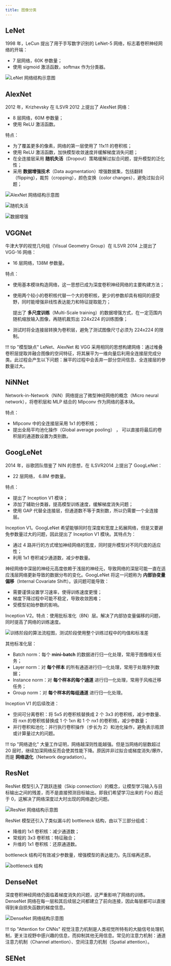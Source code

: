 ```yaml
---
title: 图像分类
---
```


## LeNet

1998 年，LeCun 提出了用于手写数字识别的 LeNet-5 网络，标志着卷积神经网络的开端：

- 7 层网络，60K 参数量；
- 使用 sigmoid 激活函数，softmax 作为分类器。

![LeNet 网络结构示意图](https://cdn.dwj601.cn/images/20250318080954165.png)

## AlexNet

2012 年，Krizhevsky 在 ILSVR 2012 上提出了 AlexNet 网络：

- 8 层网络，60M 参数量；
- 使用 ReLU 激活函数。

特点：

- 为了覆盖更多的像素，网络的第一层使用了 11x11 的卷积核；
- 使用 ReLU 激活函数，加快模型收敛速度并缓解梯度消失问题；
- 在全连接层采用 **随机失活**（Dropout）策略缓解过拟合问题，提升模型的泛化性；
- 采用 **数据增强技术**（Data augmentation）增强数据集，包括翻转（flipping），裁剪（cropping），颜色变换（color changes），避免过拟合问题；

![AlexNet 网络结构示意图](https://cdn.dwj601.cn/images/20250318084540355.jpg)

![随机失活](https://cdn.dwj601.cn/images/20250318084352125.png)

![数据增强](https://cdn.dwj601.cn/images/20250318084441623.png)

## VGGNet

牛津大学的视觉几何组（Visual Geometry Group）在 ILSVR 2014 上提出了 VGG-16 网络：

- 16 层网络，138M 参数量。

特点：

- 使用基本模块构造网络，这一思想已成为深度卷积神经网络的主要构建方法；

- 使用两个较小的卷积核代替一个大的卷积核，更少的参数却具有相同的感受野，同时能增强非线性表达能力和特征提取能力；

    提出了 **多尺度训练**（Multi-Scale training）的数据增强方式，在一定范围内随机缩放输入图像，再随机裁剪出 224x224 的训练图像；

- 测试时将全连接层转换为卷积层，避免了测试图像尺寸必须为 224x224 的限制。

!!! tip "模型缺点"
    LeNet、AlexNet 和 VGG 采用相同的思想构建网络：通过堆叠卷积层提取并融合图像的空间特征，将其展平为一维向量后利用全连接层完成分类。此过程会产生以下问题：展平的过程中会丢弃一部分空间信息、全连接层的参数量过大。

## NiNNet

Network-in-Network（NiN）网络提出了微型神经网络的概念（Micro neural network），将卷积层和 MLP 结合的 Mlpconv 作为网络的基本块。

特点：

- Mlpconv 中的全连接层采用 1x1 的卷积核；
- 提出全局平均池化操作（Global average pooling） ， 可以直接将最后的卷积层的通道数设置为类别数。

## GoogLeNet

2014 年，谷歌团队借鉴了 NIN 的思想，在 ILSVR2014 上提出了 GoogLeNet：

- 22 层网络， 6.8M 参数量。

特点：

- 提出了 Inception V1 模块；
- 添加了辅助分类器，提高模型训练速度，缓解梯度消失问题；
- 使用 GAP 代替全连接层，但通道数不等于类别数，所以仍需要一个全连接层。

Inception V1。GoogLeNet 希望能够同时在深度和宽度上拓展网络，但是又要避免参数量过大的问题，因此提出了 Inception V1 模块。其特点为：

- 通过 4 路并行的方式增加神经网络的宽度，同时提升模型对不同尺度的适应性；
- 利用 1x1 卷积减少通道数，减少参数量。

神经网络中深层的神经元高度依赖于浅层的神经元，导致网络的深层可能一直在适应浅层网络更新导致的数据分布的变化。GoogLeNet 将这一问题称为 **内部协变量偏移**（Internal Covariate Shift）。该问题可能导致：

- 需要谨慎设置学习速率，使得训练速度更慢；
- 梯度下降过程中可能不稳定，导致收敛困难；
- 受模型初始参数的影响。

Inception V2。特点：使用批标准化（BN）层。解决了内部协变量偏移的问题，同时提高了网络的训练速度。

![训练阶段的算法流程图，测试阶段使用整个训练过程中的均值和标准差](https://cdn.dwj601.cn/images/20250318084842090.png)

其他标准化层：

- Batch norm：每个 **mini-batch** 的数据进行归一化处理，常用于图像相关任务；
- Layer norm：对 **每个样本** 的所有通道进行归一化处理，常用于处理序列数据；
- Instance norm：对 **每个样本的每个通道** 进行归一化处理，常用于风格迁移任务；
- Group norm：对 **每个样本的每组通道** 进行归一化处理。

Inception V1 的后续改进：

- 空间可分离卷积：将 5x5 的卷积核替换成 2 个 3x3 的卷积核，减少参数量、将 nxn 的卷积核替换成 1 个 1xn 和 1 个 nx1 的卷积核，减少参数量；
- 并行卷积和池化：并行执行卷积操作（步长为 2）和池化操作，避免表示瓶颈或计算量过大的问题。

!!! tip "网络退化"
    大量工作证明，网络越深则性能越强。但是当网络的层数超过 20 层时，继续加深网络反而会使其性能下降。原因并非过拟合或梯度消失/爆炸，而是 **网络退化**（Network degradation）。

## ResNet

ResNet 模型引入了跳跃连接（Skip connection）的概念，让模型学习输入与目标输出之间的残差，而不是直接预测目标输出。即我们希望学习出来的 F(x) 趋近于 0，这解决了网络深度过大时出现的网络退化问题。

![ResNet 网络结构示意图](https://cdn.dwj601.cn/images/20250318091046475.png)

ResNet 模型还引入了类似漏斗的 bottleneck 结构，由以下三部分组成：

- 降维的 1x1 卷积核：减少通道数；
- 常规的 3x3 卷积核：特征融合；
- 升维的 1x1 卷积核：还原通道数。

bottleneck 结构可有效减少参数量，增强模型的表达能力。先压缩再还原。

![bottleneck 结构](https://cdn.dwj601.cn/images/20250318091412771.png)

## DenseNet

深度卷积神经网络仍面临着梯度消失的问题，这严重影响了网络的训练。DenseNet 网络在每一层和其后续层之间都建立了前向连接，因此每层都可以直接得到来自损失函数的梯度信息。

![DenseNet 网络结构示意图](https://cdn.dwj601.cn/images/20250318091917382.png)

!!! tip "Attention for CNNs"
    视觉注意力机制是人类视觉所特有的大脑信号处理机制，更关注视野中感兴趣的信息，而抑制其他无用信息。常见的注意力机制：通道注意力机制（Channel attention）、空间注意力机制（Spatial attention）。

## SENet

